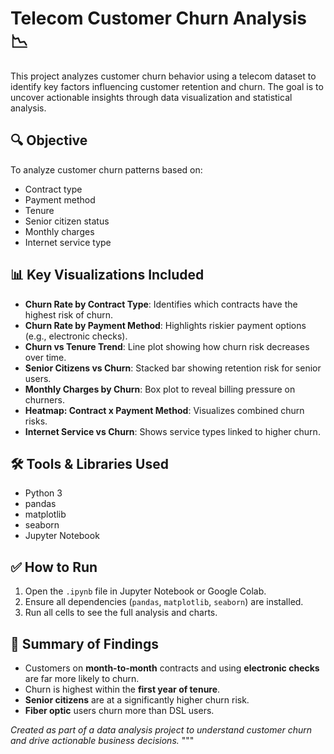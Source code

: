 # Telecom Customer Churn Analysis 📉

This project analyzes customer churn behavior using a telecom dataset to identify key factors influencing customer retention and churn. The goal is to uncover actionable insights through data visualization and statistical analysis.

## 🔍 Objective
To analyze customer churn patterns based on:
- Contract type
- Payment method
- Tenure
- Senior citizen status
- Monthly charges
- Internet service type

## 📊 Key Visualizations Included
- **Churn Rate by Contract Type**: Identifies which contracts have the highest risk of churn.
- **Churn Rate by Payment Method**: Highlights riskier payment options (e.g., electronic checks).
- **Churn vs Tenure Trend**: Line plot showing how churn risk decreases over time.
- **Senior Citizens vs Churn**: Stacked bar showing retention risk for senior users.
- **Monthly Charges by Churn**: Box plot to reveal billing pressure on churners.
- **Heatmap: Contract x Payment Method**: Visualizes combined churn risks.
- **Internet Service vs Churn**: Shows service types linked to higher churn.

## 🛠️ Tools & Libraries Used
- Python 3
- pandas
- matplotlib
- seaborn
- Jupyter Notebook

## ✅ How to Run
1. Open the `.ipynb` file in Jupyter Notebook or Google Colab.
2. Ensure all dependencies (`pandas`, `matplotlib`, `seaborn`) are installed.
3. Run all cells to see the full analysis and charts.

## 📌 Summary of Findings
- Customers on **month-to-month** contracts and using **electronic checks** are far more likely to churn.
- Churn is highest within the **first year of tenure**.
- **Senior citizens** are at a significantly higher churn risk.
- **Fiber optic** users churn more than DSL users.


*Created as part of a data analysis project to understand customer churn and drive actionable business decisions.*
"""
